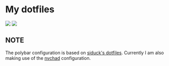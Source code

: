 # My dotfiles

<img src="https://i.imgur.com/RDYYCIx.png"></img> 
<img src="https://i.imgur.com/AhoCVjb.png"></img>

## NOTE 
The polybar configuration is based on [siduck's dotfiles](https://github.com/siduck/dotfiles). Currently I am also making use of the [nvchad](https://github.com/NvChad/NvChad) configuration.
